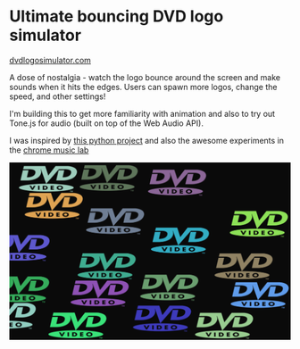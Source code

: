 # Ultimate bouncing DVD logo simulator

[dvdlogosimulator.com](https://www.dvdlogosimulator.com)

A dose of nostalgia - watch the logo bounce around the screen and make sounds when it hits the edges. Users can spawn more logos, change the speed, and other settings!

I'm building this to get more familiarity with animation and also to try out Tone.js for audio (built on top of the Web Audio API).

I was inspired by [this python project](https://github.com/ARTEZON/Bouncing-DVD-Logo-Simulator) and also the awesome experiments in the [chrome music lab](https://musiclab.chromeexperiments.com/)

![screenshot](img/screenshot.png)
